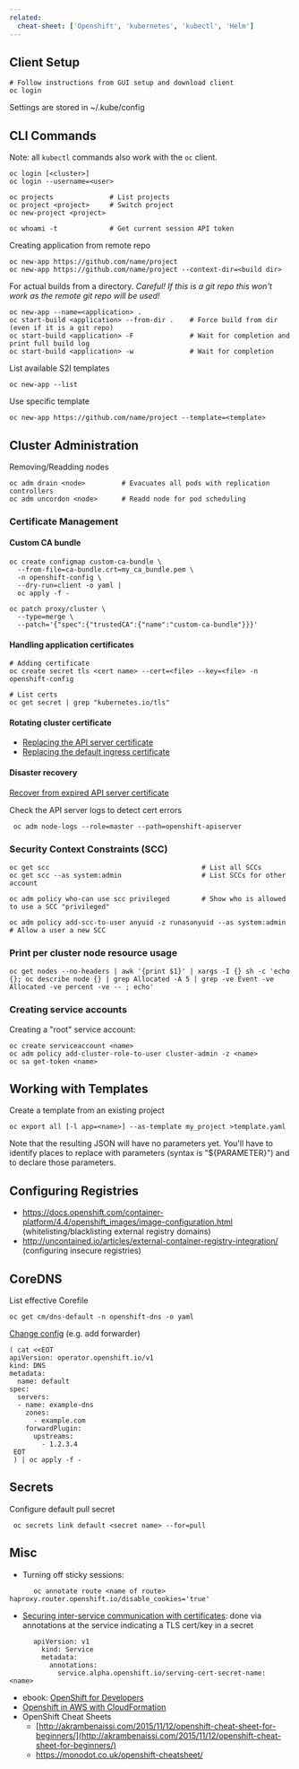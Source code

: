 ```yaml
---
related:
  cheat-sheet: ['Openshift', 'kubernetes', 'kubectl', 'Helm']
---
```


## Client Setup

    # Follow instructions from GUI setup and download client
    oc login

Settings are stored in ~/.kube/config

## CLI Commands

Note: all `kubectl` commands also work with the `oc` client. 

    oc login [<cluster>]
    oc login --username=<user>
    
    oc projects              # List projects
    oc project <project>     # Switch project
    oc new-project <project>
    
    oc whoami -t             # Get current session API token

Creating application from remote repo

    oc new-app https://github.com/name/project
    oc new-app https://github.com/name/project --context-dir=<build dir>
    
For actual builds from a directory. *Careful! If this is a git repo this won't work as the remote git repo will be used!*

    oc new-app --name=<application> .
    oc start-build <application> --from-dir .    # Force build from dir (even if it is a git repo)
    oc start-build <application> -F              # Wait for completion and print full build log
    oc start-build <application> -w              # Wait for completion
    
List available S2I templates

    oc new-app --list

Use specific template

    oc new-app https://github.com/name/project --template=<template>

## Cluster Administration

Removing/Readding nodes

    oc adm drain <node>         # Evacuates all pods with replication controllers
    oc adm uncordon <node>      # Readd node for pod scheduling

### Certificate Management

#### Custom CA bundle

    oc create configmap custom-ca-bundle \
      --from-file=ca-bundle.crt=my_ca_bundle.pem \
      -n openshift-config \
      --dry-run=client -o yaml |
      oc apply -f -

    oc patch proxy/cluster \
      --type=merge \
      --patch='{"spec":{"trustedCA":{"name":"custom-ca-bundle"}}}'

#### Handling application certificates

    # Adding certificate
    oc create secret tls <cert name> --cert=<file> --key=<file> -n openshift-config
    
    # List certs
    oc get secret | grep "kubernetes.io/tls"

#### Rotating cluster certificate

- [Replacing the API server certificate](https://docs.openshift.com/container-platform/4.6/security/certificates/api-server.html)
- [Replacing the default ingress certificate](https://docs.openshift.com/container-platform/4.6/security/certificates/replacing-default-ingress-certificate.html)
  
#### Disaster recovery

[Recover from expired API server certificate](https://docs.openshift.com/container-platform/4.6/backup_and_restore/disaster_recovery/scenario-3-expired-certs.html)
  
Check the API server logs to detect cert errors
  
     oc adm node-logs --role=master --path=openshift-apiserver

### Security Context Constraints (SCC)

    oc get scc                                      # List all SCCs
    oc get scc --as system:admin                    # List SCCs for other account
    
    oc adm policy who-can use scc privileged        # Show who is allowed to use a SCC "privileged"
    
    oc adm policy add-scc-to-user anyuid -z runasanyuid --as system:admin      # Allow a user a new SCC

### Print per cluster node resource usage

    oc get nodes --no-headers | awk '{print $1}' | xargs -I {} sh -c 'echo {}; oc describe node {} | grep Allocated -A 5 | grep -ve Event -ve Allocated -ve percent -ve -- ; echo'
    
### Creating service accounts

Creating a "root" service account:

    oc create serviceaccount <name>
    oc adm policy add-cluster-role-to-user cluster-admin -z <name>
    oc sa get-token <name>

## Working with Templates

Create a template from an existing project

    oc export all [-l app=<name>] --as-template my_project >template.yaml
    
Note that the resulting JSON will have no parameters yet. You'll have to 
identify places to replace with parameters (syntax is "${PARAMETER}") and
to declare those parameters.

## Configuring Registries

- https://docs.openshift.com/container-platform/4.4/openshift_images/image-configuration.html (whitelisting/blacklisting external registry domains)
- http://uncontained.io/articles/external-container-registry-integration/ (configuring insecure registries)

## CoreDNS

List effective Corefile

    oc get cm/dns-default -n openshift-dns -o yaml

[Change config](https://rcarrata.com/openshift/dns-forwarding-openshift/) (e.g. add forwarder)

    ( cat <<EOT
    apiVersion: operator.openshift.io/v1
    kind: DNS
    metadata:
      name: default
    spec:
      servers:
      - name: example-dns
        zones:
          - example.com
        forwardPlugin:
          upstreams:
            - 1.2.3.4
     EOT
     ) | oc apply -f -

## Secrets

Configure default pull secret

     oc secrets link default <secret name> --for=pull

## Misc

- Turning off sticky sessions: 
```
      oc annotate route <name of route> haproxy.router.openshift.io/disable_cookies='true'
``` 
- [Securing inter-service communication with certificates](https://docs.openshift.com/container-platform/3.6/dev_guide/secrets.html#service-serving-certificate-secrets): done via annotations at the service indicating a TLS cert/key in a secret
```
      apiVersion: v1
        kind: Service
        metadata:
          annotations:
            service.alpha.openshift.io/serving-cert-secret-name: <name>
```
- ebook: [OpenShift for
    Developers](https://www.openshift.com/promotions/for-developers.html)
- [Openshift in AWS with CloudFormation](https://sysdig.com/blog/deploy-openshift-aws/)
- OpenShift Cheat Sheets
    -   [http://akrambenaissi.com/2015/11/12/openshift-cheat-sheet-for-beginners/](http://akrambenaissi.com/2015/11/12/openshift-cheat-sheet-for-beginners/)
    -   https://monodot.co.uk/openshift-cheatsheet/

